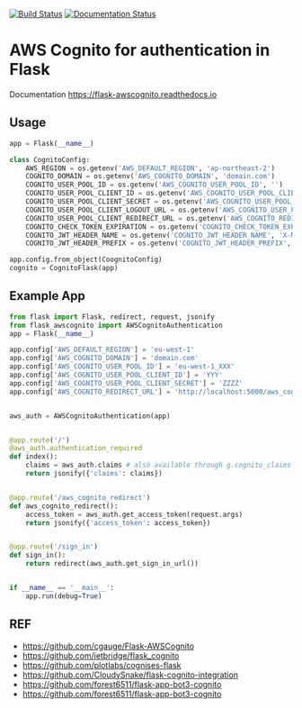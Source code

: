 [![Build Status](https://travis-ci.org/cgauge/Flask-AWSCognito.svg?branch=master)](https://travis-ci.org/cgauge/Flask-AWSCognito)
[![Documentation Status](https://readthedocs.org/projects/flask-awscognito/badge/?version=latest)](https://flask-awscognito.readthedocs.io/en/latest/?badge=latest)

# AWS Cognito for authentication in Flask

Documentation https://flask-awscognito.readthedocs.io


## Usage

```python
app = Flask(__name__)

class CognitoConfig:
    AWS_REGION = os.getenv('AWS_DEFAULT_REGION', 'ap-northeast-2')
    COGNITO_DOMAIN = os.getenv('AWS_COGNITO_DOMAIN', 'domain.com')
    COGNITO_USER_POOL_ID = os.getenv('AWS_COGNITO_USER_POOL_ID', '')
    COGNITO_USER_POOL_CLIENT_ID = os.getenv('AWS_COGNITO_USER_POOL_CLIENT_ID', '')
    COGNITO_USER_POOL_CLIENT_SECRET = os.getenv('AWS_COGNITO_USER_POOL_CLIENT_SECRET', '')
    COGNITO_USER_POOL_CLIENT_LOGOUT_URL = os.getenv('AWS_COGNITO_USER_POOL_CLIENT_SECRET', '')
    COGNITO_USER_POOL_CLIENT_REDIRECT_URL = os.getenv('AWS_COGNITO_REDIRECT_URL', 'http://localhost:5000/auth/redirect')
    COGNITO_CHECK_TOKEN_EXPIRATION = os.getenv('COGNITO_CHECK_TOKEN_EXPIRATION', False)
    COGNITO_JWT_HEADER_NAME = os.getenv('COGNITO_JWT_HEADER_NAME', 'X-MyApp-Authorization')
    COGNITO_JWT_HEADER_PREFIX = os.getenv('COGNITO_JWT_HEADER_PREFIX', 'Bearer')

app.config.from_object(CoognitoConfig)
cognito = CognitoFlask(app)
```

## Example App

```python
from flask import Flask, redirect, request, jsonify
from flask_awscognito import AWSCognitoAuthentication
app = Flask(__name__)

app.config['AWS_DEFAULT_REGION'] = 'eu-west-1'
app.config['AWS_COGNITO_DOMAIN'] = 'domain.com'
app.config['AWS_COGNITO_USER_POOL_ID'] = 'eu-west-1_XXX'
app.config['AWS_COGNITO_USER_POOL_CLIENT_ID'] = 'YYY'
app.config['AWS_COGNITO_USER_POOL_CLIENT_SECRET'] = 'ZZZZ'
app.config['AWS_COGNITO_REDIRECT_URL'] = 'http://localhost:5000/aws_cognito_redirect'


aws_auth = AWSCognitoAuthentication(app)


@app.route('/')
@aws_auth.authentication_required
def index():
    claims = aws_auth.claims # also available through g.cognito_claims
    return jsonify({'claims': claims})


@app.route('/aws_cognito_redirect')
def aws_cognito_redirect():
    access_token = aws_auth.get_access_token(request.args)
    return jsonify({'access_token': access_token})


@app.route('/sign_in')
def sign_in():
    return redirect(aws_auth.get_sign_in_url())


if __name__ == '__main__':
    app.run(debug=True)

```

## REF

* https://github.com/cgauge/Flask-AWSCognito
* https://github.com/jetbridge/flask_cognito
* https://github.com/plotlabs/cognises-flask
* https://github.com/CloudySnake/flask-cognito-integration
* https://github.com/forest6511/flask-app-bot3-cognito
* https://github.com/forest6511/flask-app-bot3-cognito
